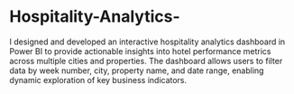 # Hospitality-Analytics-
 I designed and developed an interactive hospitality analytics dashboard in Power BI to provide actionable insights into hotel performance metrics across multiple cities and properties. The dashboard allows users to filter data by week number, city, property name, and date range, enabling dynamic exploration of key business indicators.
